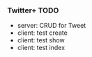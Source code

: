 ### Twitter+ TODO


* server: CRUD for Tweet
* client: test create
* client: test show
* client: test index
